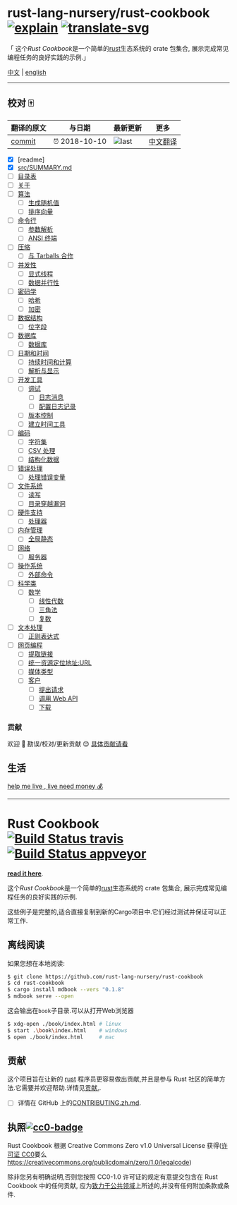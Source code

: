 # rust-lang-nursery/rust-cookbook [![explain]][source] [![translate-svg]][translate-list]

<!-- [![size-img]][size] -->

[explain]: http://llever.com/explain.svg
[source]: https://github.com/chinanf-boy/Source-Explain
[translate-svg]: http://llever.com/translate.svg
[translate-list]: https://github.com/chinanf-boy/chinese-translate-list
[size-img]: https://packagephobia.now.sh/badge?p=Name
[size]: https://packagephobia.now.sh/result?p=Name

「 这个*Rust Cookbook*是一个简单的[rust]生态系统的 crate 包集合, 展示完成常见编程任务的良好实践的示例.」

[中文](./readme.zh.md) | [english](https://github.com/rust-lang-nursery/rust-cookbook)

---

## 校对 🀄️

<!-- doc-templite START generated -->
<!-- repo = 'rust-lang-nursery/rust-cookbook' -->
<!-- commit = '5d3f4a1e76c589c6d9c20b1cf55b104461cd09b5' -->
<!-- time = '2018-10-10' -->

| 翻译的原文 | 与日期        | 最新更新 | 更多                       |
| ---------- | ------------- | -------- | -------------------------- |
| [commit]   | ⏰ 2018-10-10 | ![last]  | [中文翻译][translate-list] |

[last]: https://img.shields.io/github/last-commit/rust-lang-nursery/rust-cookbook.svg
[commit]: https://github.com/rust-lang-nursery/rust-cookbook/tree/5d3f4a1e76c589c6d9c20b1cf55b104461cd09b5

<!-- doc-templite END generated -->

- [x] [readme]
- [x] [src/SUMMARY.md](src/SUMMARY.md)
- [ ] [目录表](./src/intro.zh.md)
- [ ] [关于](./src/about.zh.md)
- [ ] [算法](./src/algorithms.zh.md)
  - [ ] [生成随机值](./src/algorithms/randomness.zh.md)
  - [ ] [排序向量](./src/algorithms/sorting.zh.md)
- [ ] [命令行](./src/cli.zh.md)
  - [ ] [参数解析](./src/cli/arguments.zh.md)
  - [ ] [ANSI 终端](./src/cli/ansi_terminal.zh.md)
- [ ] [压缩](./src/compression.zh.md)
  - [ ] [与 Tarballs 合作](./src/compression/tar.zh.md)
- [ ] [并发性](./src/concurrency.zh.md)
  - [ ] [显式线程](./src/concurrency/threads.zh.md)
  - [ ] [数据并行性](./src/concurrency/parallel.zh.md)
- [ ] [密码学](./src/cryptography.zh.md)
  - [ ] [哈希](./src/cryptography/hashing.zh.md)
  - [ ] [加密](./src/cryptography/encryption.zh.md)
- [ ] [数据结构](./src/data_structures.zh.md)
  - [ ] [位字段](./src/data_structures/bitfield.zh.md)
- [ ] [数据库](./src/database.zh.md)
  - [ ] [数据库](./src/database/sqlite.zh.md)
- [ ] [日期和时间](./src/datetime.zh.md)
  - [ ] [持续时间和计算](./src/datetime/duration.zh.md)
  - [ ] [解析与显示](./src/datetime/parse.zh.md)
- [ ] [开发工具](./src/development_tools.zh.md)
  - [ ] [调试](./src/development_tools/debugging.zh.md)
    - [ ] [日志消息](./src/development_tools/debugging/log.zh.md)
    - [ ] [配置日志记录](./src/development_tools/debugging/config_log.zh.md)
  - [ ] [版本控制](./src/development_tools/versioning.zh.md)
  - [ ] [建立时间工具](./src/development_tools/build_tools.zh.md)
- [ ] [编码](./src/encoding.zh.md)
  - [ ] [字符集](./src/encoding/strings.zh.md)
  - [ ] [CSV 处理](./src/encoding/csv.zh.md)
  - [ ] [结构化数据](./src/encoding/complex.zh.md)
- [ ] [错误处理](./src/errors.zh.md)
  - [ ] [处理错误变量](./src/errors/handle.zh.md)
- [ ] [文件系统](./src/file.zh.md)
  - [ ] [读写](./src/file/read-write.zh.md)
  - [ ] [目录穿越漏洞](./src/file/dir.zh.md)
- [ ] [硬件支持](./src/hardware.zh.md)
  - [ ] [处理器](./src/hardware/processor.zh.md)
- [ ] [内存管理](./src/mem.zh.md)
  - [ ] [全局静态](./src/mem/global_static.zh.md)
- [ ] [网络](./src/net.zh.md)
  - [ ] [服务器](./src/net/server.zh.md)
- [ ] [操作系统](./src/os.zh.md)
  - [ ] [外部命令](./src/os/external.zh.md)
- [ ] [科学类](./src/science.zh.md)
  - [ ] [数学](./src/science/mathematics.zh.md)
    - [ ] [线性代数](./src/science/mathematics/linear_algebra.zh.md)
    - [ ] [三角法](./src/science/mathematics/trigonometry.zh.md)
    - [ ] [复数](./src/science/mathematics/complex_numbers.zh.md)
- [ ] [文本处理](./src/text.zh.md)
  - [ ] [正则表达式](./src/text/regex.zh.md)
- [ ] [网页编程](./src/web.zh.md)
  - [ ] [提取链接](./src/web/scraping.zh.md)
  - [ ] [统一资源定位地址:URL](./src/web/url.zh.md)
  - [ ] [媒体类型](./src/web/mime.zh.md)
  - [ ] [客户](./src/web/clients.zh.md)
    - [ ] [提出请求](./src/web/clients/requests.zh.md)
    - [ ] [调用 Web API](./src/web/clients/apis.zh.md)
    - [ ] [下载](./src/web/clients/download.zh.md)

### 贡献

欢迎 👏 勘误/校对/更新贡献 😊 [具体贡献请看](https://github.com/chinanf-boy/chinese-translate-list#贡献)

## 生活

[help me live , live need money 💰](https://github.com/chinanf-boy/live-need-money)

---

# Rust Cookbook  [![Build Status travis]][travis] [![Build Status appveyor]][appveyor]

[build status travis]: https://api.travis-ci.org/rust-lang-nursery/rust-cookbook.svg?branch=master
[travis]: https://travis-ci.org/rust-lang-nursery/rust-cookbook
[build status appveyor]: https://ci.appveyor.com/api/projects/status/k56hklb7puv7c4he?svg=true
[appveyor]: https://ci.appveyor.com/project/rust-lang-libs/rust-cookbook

**[read it here]**.

这个*Rust Cookbook*是一个简单的[rust]生态系统的 crate 包集合, 展示完成常见编程任务的良好实践的示例.

这些例子是完整的,适合直接复制到新的Cargo项目中.它们经过测试并保证可以正常工作.

## 离线阅读

如果您想在本地阅读:

```bash
$ git clone https://github.com/rust-lang-nursery/rust-cookbook
$ cd rust-cookbook
$ cargo install mdbook --vers "0.1.8"
$ mdbook serve --open
```

这会输出在`book`子目录.可以从打开Web浏览器

```bash
$ xdg-open ./book/index.html # linux
$ start .\book\index.html    # windows
$ open ./book/index.html     # mac
```

[read it here]: https://rust-lang-nursery.github.io/rust-cookbook
[rust]: https://www.rust-lang.org/

## 贡献

这个项目旨在让新的 [rust] 程序员更容易做出贡献,并且是参与 Rust 社区的简单方法.它需要并欢迎帮助.详情见[贡献.](contributing.zh.md).

- [ ] 详情在 GitHub 上的[CONTRIBUTING.zh.md](./CONTRIBUTING.zh.md).

## 执照[![cc0-badge]][cc0-deed]

Rust Cookbook 根据 Creative Commons Zero v1.0 Universal License 获得([许可证 CC0](LICENSE-CC0)要么<https://creativecommons.org/publicdomain/zero/1.0/legalcode>)

除非您另有明确说明,否则您按照 CC0-1.0 许可证的规定有意提交包含在 Rust Cookbook 中的任何贡献, 应为[致力于公共领域][cc0-deed]上所述的,并没有任何附加条款或条件.

[cc0-deed]: https://creativecommons.org/publicdomain/zero/1.0/deed.en
[cc0-badge]: https://mirrors.creativecommons.org/presskit/buttons/80x15/svg/cc-zero.svg
